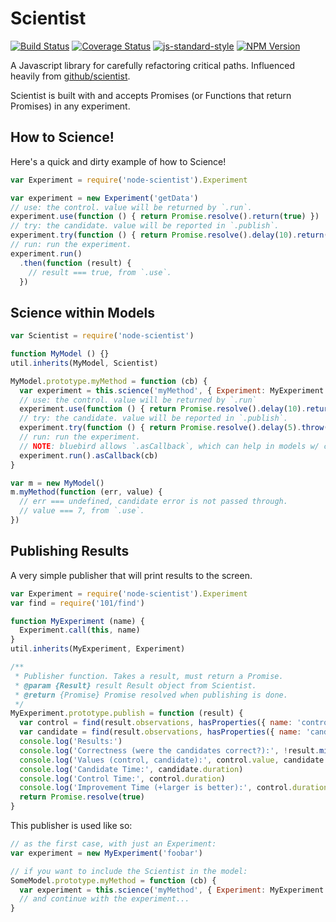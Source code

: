 # Scientist

[![Build Status](https://img.shields.io/travis/Runnable/scientist/master.svg?style=flat-square)](https://travis-ci.org/Runnable/scientist)
[![Coverage Status](https://img.shields.io/coveralls/Runnable/scientist/master.svg?style=flat-square)](https://coveralls.io/github/Runnable/scientist?branch=master)
[![js-standard-style](https://img.shields.io/badge/code%20style-standard-brightgreen.svg?style=flat-square)](http://standardjs.com/)
[![NPM Version](https://img.shields.io/npm/v/node-scientist.svg?style=flat-square)](https://www.npmjs.com/package/node-scientist)

A Javascript library for carefully refactoring critical paths. Influenced heavily from [github/scientist](https://github.com/github/scientist).

Scientist is built with and accepts Promises (or Functions that return Promises) in any experiment.

## How to Science!

Here's a quick and dirty example of how to Science!

```javascript
var Experiment = require('node-scientist').Experiment

var experiment = new Experiment('getData')
// use: the control. value will be returned by `.run`.
experiment.use(function () { return Promise.resolve().return(true) })
// try: the candidate. value will be reported in `.publish`.
experiment.try(function () { return Promise.resolve().delay(10).return(false) })
// run: run the experiment.
experiment.run()
  .then(function (result) {
    // result === true, from `.use`.
  })
```

## Science within Models

```javascript
var Scientist = require('node-scientist')

function MyModel () {}
util.inherits(MyModel, Scientist)

MyModel.prototype.myMethod = function (cb) {
  var experiment = this.science('myMethod', { Experiment: MyExperiment })
  // use: the control. value will be returned by `.run`
  experiment.use(function () { return Promise.resolve().delay(10).return(7) })
  // try: the candidate. value will be reported in `.publish`.
  experiment.try(function () { return Promise.resolve().delay(5).throw(new Error('foo')) })
  // run: run the experiment.
  // NOTE: bluebird allows `.asCallback`, which can help in models w/ callbacks.
  experiment.run().asCallback(cb)
}

var m = new MyModel()
m.myMethod(function (err, value) {
  // err === undefined, candidate error is not passed through.
  // value === 7, from `.use`.
})
```

## Publishing Results

A very simple publisher that will print results to the screen.

```javascript
var Experiment = require('node-scientist').Experiment
var find = require('101/find')

function MyExperiment (name) {
  Experiment.call(this, name)
}
util.inherits(MyExperiment, Experiment)

/**
 * Publisher function. Takes a result, must return a Promise.
 * @param {Result} result Result object from Scientist.
 * @return {Promise} Promise resolved when publishing is done.
 */
MyExperiment.prototype.publish = function (result) {
  var control = find(result.observations, hasProperties({ name: 'control' }))
  var candidate = find(result.observations, hasProperties({ name: 'candidate' }))
  console.log('Results:')
  console.log('Correctness (were the candidates correct?):', !result.mismatched() ? 'yes' : 'no')
  console.log('Values (control, candidate):', control.value, candidate.value)
  console.log('Candidate Time:', candidate.duration)
  console.log('Control Time:', control.duration)
  console.log('Improvement Time (+larger is better):', control.duration - candidate.duration)
  return Promise.resolve(true)
}
```

This publisher is used like so:

```javascript
// as the first case, with just an Experiment:
var experiment = new MyExperiment('foobar')

// if you want to include the Scientist in the model:
SomeModel.prototype.myMethod = function (cb) {
  var experiment = this.science('myMethod', { Experiment: MyExperiment })
  // and continue with the experiment...
}
```
